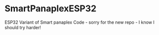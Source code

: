 # SmartPanaplexESP32
ESP32 Variant of Smart panaplex Code - sorry for the new repo - I know I should try harder!
